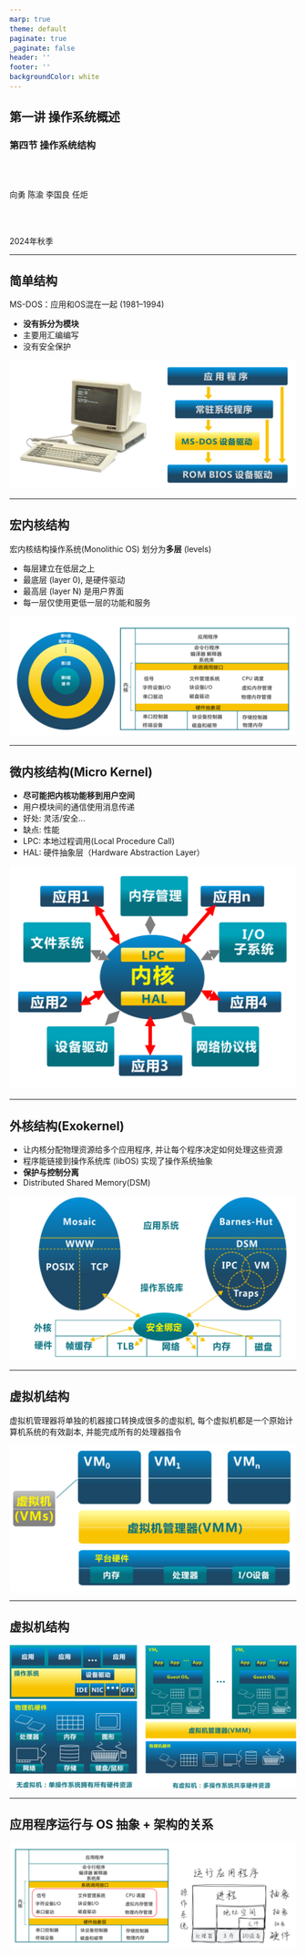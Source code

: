 ```yaml
---
marp: true
theme: default
paginate: true
_paginate: false
header: ''
footer: ''
backgroundColor: white
---
```


<!-- theme: gaia -->
<!-- page_number: true -->
<!-- _class: lead -->

## 第一讲 操作系统概述

### 第四节 操作系统结构

<br>
<br>

向勇 陈渝 李国良 任炬 

<br>
<br>

2024年秋季

---
## 简单结构
MS-DOS：应用和OS混在一起 (1981–1994)
- **没有拆分为模块**
- 主要用汇编编写
- 没有安全保护

![bg right 100%](./figs/msdos.png)


---
## 宏内核结构

宏内核结构操作系统(Monolithic OS) 划分为**多层** (levels)
- 每层建立在低层之上
- 最底层 (layer 0), 是硬件驱动
- 最高层 (layer N) 是用户界面
- 每一层仅使用更低一层的功能和服务

![bg right:50% 100%](./figs/multi-level-os-arch.png)


---
## 微内核结构(Micro Kernel)
- **尽可能把内核功能移到用户空间**
- 用户模块间的通信使用消息传递
- 好处: 灵活/安全...
- 缺点: 性能
- LPC: 本地过程调用(Local Procedure Call)
- HAL: 硬件抽象层（Hardware Abstraction Layer）

![bg right:45% 100%](./figs/microkernel-arch.png)

---
## 外核结构(Exokernel)
- 让内核分配物理资源给多个应用程序, 并让每个程序决定如何处理这些资源
- 程序能链接到操作系统库 (libOS) 实现了操作系统抽象
- **保护与控制分离**
- Distributed Shared Memory(DSM)

![bg right:45% 100%](./figs/exokernel-arch.png)


---
## 虚拟机结构
虚拟机管理器将单独的机器接口转换成很多的虚拟机, 每个虚拟机都是一个原始计算机系统的有效副本, 并能完成所有的处理器指令

![bg right:45% 100%](./figs/vmm-arch.png)

---
## 虚拟机结构


![bg 70%](./figs/vmm-arch-view2.png)

---
## 应用程序运行与 OS 抽象 + 架构的关系

![bg 90%](./figs/os-env.png)